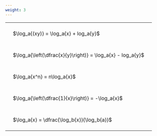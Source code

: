 ```yaml
---
weight: 3
---
```


<style type="text/css">
#T_87497 th.col_heading {
  text-align: left;
  font-size: 1em;
}
#T_87497 td {
  text-align: left;
  font-size: 1em;
  padding: 1.5em;
}
</style>
<table id="T_87497">
  <thead>
  </thead>
  <tbody>
    <tr>
      <td id="T_87497_row0_col0" class="data row0 col0" >$\log_a{(xy)} = \log_a{x} + log_a{y}$</td>
    </tr>
    <tr>
      <td id="T_87497_row1_col0" class="data row1 col0" >$\log_a{\left(\dfrac{x}{y}\right)} = \log_a{x} - log_a{y}$</td>
    </tr>
    <tr>
      <td id="T_87497_row2_col0" class="data row2 col0" >$\log_a{x^n} = n\log_a{x}$</td>
    </tr>
    <tr>
      <td id="T_87497_row3_col0" class="data row3 col0" >$\log_a{\left(\dfrac{1}{x}\right)} = -\log_a{x}$</td>
    </tr>
    <tr>
      <td id="T_87497_row4_col0" class="data row4 col0" >$\log_a{x} = \dfrac{\log_b{x}}{\log_b{a}}$</td>
    </tr>
  </tbody>
</table>
